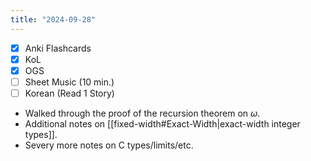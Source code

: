 ```yaml
---
title: "2024-09-28"
---
```


- [x] Anki Flashcards
- [x] KoL
- [x] OGS
- [ ] Sheet Music (10 min.)
- [ ] Korean (Read 1 Story)

* Walked through the proof of the recursion theorem on $\omega$.
* Additional notes on [[fixed-width#Exact-Width|exact-width integer types]].
* Severy more notes on C types/limits/etc.